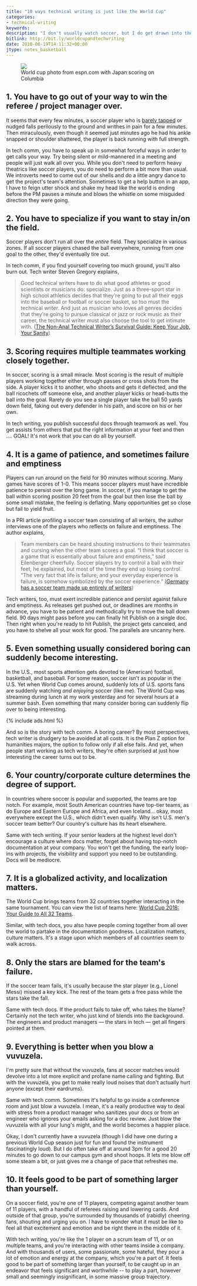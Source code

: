 ```yaml
---
title: "10 ways technical writing is just like the World Cup"
categories:
- technical-writing
keywords:
description: "I don't usually watch soccer, but I do get drawn into the World Cup. And this year, I'm finding that there are a surprising number of similarities between the World Cup and technical writing. Yes!!! So let's get started with the top 10 ways that technical writing is just like the soccer at the World Cup."
bitlink: http://bit.ly/worldcupandtechwriting
date: 2018-06-19T14:11:32+00:00
jtype: notes_basketball
---
```


<figure><img src="https://s3.us-west-1.wasabisys.com/idbwmedia.com/images/soccerworldcuppic.png"/><figcaption>World cup photo from espn.com with Japan scoring on Columbia</figcaption></figure>

## 1. You have to go out of your way to win the referee / project manager over.

It seems that every few minutes, a soccer player who is [barely tapped](https://www.reddit.com/r/sports/comments/8sk7ag/world_cup_ending_injury_for_portugals_pepe/) or nudged falls perilously to the ground and writhes in pain for a few minutes. Then miraculously, even though it seemed just minutes ago he had his ankle snapped or shoulder shattered, the player is back running with full strength.

In tech comm, you have to speak up in somewhat forceful ways in order to get calls your way. Try being silent or mild-mannered in a meeting and people will just walk all over you. While you don't need to perform heavy theatrics like soccer players, you do need to perform a bit more than usual. We introverts need to come out of our shells and do a little angry dance to get the project's team's attention. Sometimes to get a help button in an app, I have to feign utter shock and shake my head like the world is ending before the PM pauses a minute and blows the whistle on some misguided direction they were going.

## 2. You have to specialize if you want to stay in/on the field.

Soccer players don't run all over the *entire* field. They specialize in various zones. If all soccer players chased the ball everywhere, running from one goal to the other, they'd eventually tire out.

In tech comm, if you find yourself covering too much ground, you'll also burn out. Tech writer Steven Gregory explains,

> Good technical writers have to do what good athletes or good scientists or musicians do: specialize. Just as a three-sport star in high school athletics decides that they're going to put all their eggs into the baseball or football or soccer basket, so too must the technical writer. And just as musician who loves all genres decides that they're going to pursue classical or jazz or rock music as their career, the technical writer must also choose the tool to get intimate with. ([The Non-Anal Technical Writer’s Survival Guide: Keep Your Job, Your Sanity](https://books.google.com/books?id=d8SCBAAAQBAJ&pg=PT13&lpg=PT13#v=onepage&q&f=false))

## 3. Scoring requires multiple teammates working closely together.

In soccer, scoring is a small miracle. Most scoring is the result of multiple players working together either through passes or cross shots from the side. A player kicks it to another, who shoots and gets it deflected, and the ball ricochets off someone else, and another player kicks or head-butts the ball into the goal. Rarely do you see a single player take the ball 50 yards down field, faking out every defender in his path, and score on his or her own.

In tech writing, you publish successful docs through teamwork as well. You get assists from others that put the right information at your feet and then .... GOAL! It's not work that you can do all by yourself.

## 4. It is a game of patience, and sometimes failure and emptiness

Players can run around on the field for 90 minutes without scoring. Many games have scores of 1-0. This means soccer players must have incredible patience to persist over the long game. In soccer, if you manage to get the ball within scoring position 20 feet from the goal but then lose the ball by some small mistake, the feeling is deflating. Many opportunities get so close but fail to yield fruit.

In a PRI article profiling a soccer team consisting of all writers, the author interviews one of the players who reflects on failure and emptiness. The author explains,

> Team members can be heard shouting instructions to their teammates and cursing when the other team scores a goal. “I think that soccer is a game that is essentially about failure and emptiness,” said Eilenberger cheerfully. Soccer players try to control a ball with their feet, he explained, but most of the time they end up losing control. “The very fact that life is failure, and your everyday experience is failure, is somehow symbolized by the soccer experience.” ([Germany has a soccer team made up entirely of writers](https://www.pri.org/stories/2017-01-24/germany-has-soccer-team-made-entirely-writers-0))

Tech writers, too, must exert incredible patience and persist against failure and emptiness. As releases get pushed out, or deadlines are months in advance, you have to be patient and methodically try to move the ball down field. 90 days might pass before you can finally hit Publish on a single doc. Then right when you're ready to hit Publish, the project gets canceled, and you have to shelve all your work for good. The parallels are uncanny here.

## 5. Even something usually considered boring can suddenly become interesting.

In the U.S., most sports attention gets devoted to (American) football, basketball, and baseball. For some reason, soccer isn't as popular in the U.S. Yet when World Cup comes around, suddenly lots of U.S. sports fans are suddenly watching *and enjoying* soccer (like me). The World Cup was streaming during lunch at my work yesterday and for several hours at a summer bash. Even something that many consider boring can suddenly flip over to being interesting.

{% include ads.html %}

And so is the story with tech comm. A boring career? By most perspectives, tech writer is drudgery to be avoided at all costs. It is the Plan Z option for humanities majors, the option to follow only if all else fails. And yet, when people start working as tech writers, they're often surprised at just how interesting the career turns out to be.

## 6. Your country/corporate culture determines the degree of support.

In countries where soccer is popular and supported, the teams are top notch. For example, most South American countries have top-tier teams, as do Europe and Eastern Europe and Africa, and even Iceland... okay, most everywhere except the U.S., which didn't even qualify. Why isn't U.S. men's soccer team better? Our country's culture has its heart elsewhere.

Same with tech writing. If your senior leaders at the highest level don't encourage a culture where docs matter, forget about having top-notch documentation at your company. You won't get the funding, the early loop-ins with projects, the visibility and support you need to be outstanding. Docs will be mediocre.

## 7. It is a globalized activity, and localization matters.

The World Cup brings teams from 32 countries together interacting in the same tournament. You can view the list of teams here: [World Cup 2018: Your Guide to All 32 Teams](https://www.nytimes.com/2018/06/11/sports/world-cup-groups.html).

Similar, with tech docs, you also have people coming together from all over the world to partake in the documentation goodness. Localization matters, culture matters. It's a stage upon which members of all countries seem to walk across.

## 8. Only the stars are blamed for the team's failure.

If the soccer team fails, it's usually because the star player (e.g., Lionel Messi) missed a key kick. The rest of the team gets a free pass while the stars take the fall.

Same with tech docs. If the product fails to take off, who takes the blame? Certainly not the tech writer, who just kind of blends into the background. The engineers and product managers &mdash; the stars in tech &mdash; get all fingers pointed at them.

## 9. Everything is better when you blow a vuvuzela.

I'm pretty sure that without the vuvuzela, fans at soccer matches would devolve into a lot more explicit and profane name calling and fighting. But with the vuvuzela, you get to make really loud noises that don't actually hurt anyone (except their eardrums).

Same with tech comm. Sometimes it's helpful to go inside a conference room and just blow a vuvuzela. I mean, it's a really productive way to deal with stress from a product manager who sanitizes your docs or from an engineer who ignores your emails asking for a doc review. Just blow the vuvuzela with all your lung's might, and the world becomes a happier place.

Okay, I don't currently have a vuvuzela (though I did have one during a previous World Cup season just for fun and found the instrument fascinatingly loud). But I do often take off at around 3pm for a good 20 minutes to go down to our campus gym and shoot hoops. It lets me blow off some steam a bit, or just gives me a change of pace that refreshes me.

## 10. It feels good to be part of something larger than yourself.

On a soccer field, you're one of 11 players, competing against another team of 11 players, with a handful of referees raising and lowering cards. And outside of that group, you're surrounded by thousands of (rabidly) cheering fans, shouting and urging you on. I have to wonder what it must be like to feel all that excitement and emotion and be right there in the middle of it.

With tech writing, you're like the 1 player on a scrum team of 11, or on multiple teams, and you're interacting with other teams inside a company. And with thousands of users, some passionate, some hateful, they pour a lot of emotion and energy at the company, which you're a part of. It feels good to be part of something larger than yourself, to be caught up in an endeavor that feels significant and worthwhile -- to play a part, however small and seemingly insignificant, in some massive group trajectory.
